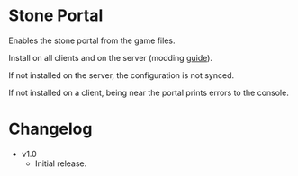 # Stone Portal

Enables the stone portal from the game files.

Install on all clients and on the server (modding [guide](https://youtu.be/L9ljm2eKLrk)).

If not installed on the server, the configuration is not synced.

If not installed on a client, being near the portal prints errors to the console.

# Changelog

- v1.0
	- Initial release.
